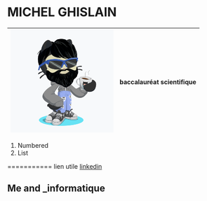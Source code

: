 # MICHEL GHISLAIN 


 
  | ![Image](cat.png) | baccalauréat scientifique                | 
  |------------------ | ------------------------- |


1. Numbered 
2. List

===========
lien utile [linkedin](https://www.linkedin.com/in/ghislain-michel-31b024153/)
## Me and _informatique 


 
 
